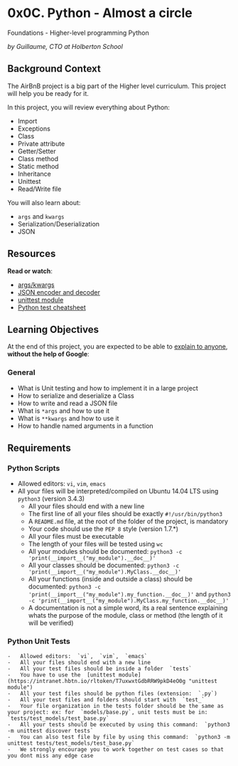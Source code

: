 # 0x0C. Python - Almost a circle

Foundations - Higher-level programming  Python

_by Guillaume, CTO at Holberton School_

## Background Context

The AirBnB project is a big part of the Higher level curriculum. This project will help you be ready for it.

In this project, you will review everything about Python:

-   Import
-   Exceptions
-   Class
-   Private attribute
-   Getter/Setter
-   Class method
-   Static method
-   Inheritance
-   Unittest
-   Read/Write file

You will also learn about:

-   `args`  and  `kwargs`
-   Serialization/Deserialization
-   JSON

## Resources

**Read or watch**:

-   [args/kwargs](https://intranet.hbtn.io/rltoken/LroIjBBI5Gqq3ciR-OHmxg "args/kwargs")
-   [JSON encoder and decoder](https://intranet.hbtn.io/rltoken/TY4rfu2AZtXlRmPVNZm1Lw "JSON encoder and decoder")
-   [unittest module](https://intranet.hbtn.io/rltoken/T7uxwxtGdbRRW9pkD4eO0g "unittest module")
-   [Python test cheatsheet](https://intranet.hbtn.io/rltoken/SfEo3RQeAXXYI9yabFRw3g "Python test cheatsheet")

## Learning Objectives

At the end of this project, you are expected to be able to  [explain to anyone](https://intranet.hbtn.io/rltoken/iFzb6_jETQypQs_pZHmUOQ "explain to anyone"),  **without the help of Google**:

### General

-   What is Unit testing and how to implement it in a large project
-   How to serialize and deserialize a Class
-   How to write and read a JSON file
-   What is  `*args`  and how to use it
-   What is  `**kwargs`  and how to use it
-   How to handle named arguments in a function

## Requirements

### Python Scripts

-   Allowed editors:  `vi`,  `vim`,  `emacs`
-   All your files will be interpreted/compiled on Ubuntu 14.04 LTS using  `python3`  (version 3.4.3)
	-   All your files should end with a new line
	-   The first line of all your files should be exactly  `#!/usr/bin/python3`
	-   A  `README.md`  file, at the root of the folder of the project, is mandatory
	-   Your code should use the  `PEP 8`  style (version 1.7.*)
	-   All your files must be executable
	-   The length of your files will be tested using  `wc`
	-   All your modules should be documented:  `python3 -c 'print(__import__("my_module").__doc__)'`
	-   All your classes should be documented:  `python3 -c 'print(__import__("my_module").MyClass.__doc__)'`
	-   All your functions (inside and outside a class) should be documented:  `python3 -c 'print(__import__("my_module").my_function.__doc__)'`  and  `python3 -c 'print(__import__("my_module").MyClass.my_function.__doc__)'`
	-   A documentation is not a simple word, its a real sentence explaining whats the purpose of the module, class or method (the length of it will be verified)

### Python Unit Tests

	-   Allowed editors:  `vi`,  `vim`,  `emacs`
	-   All your files should end with a new line
	-   All your test files should be inside a folder  `tests`
	-   You have to use the  [unittest module](https://intranet.hbtn.io/rltoken/T7uxwxtGdbRRW9pkD4eO0g "unittest module")
	-   All your test files should be python files (extension:  `.py`)
	-   All your test files and folders should start with  `test_`
	-   Your file organization in the tests folder should be the same as your project: ex: for  `models/base.py`, unit tests must be in:  `tests/test_models/test_base.py`
	-   All your tests should be executed by using this command:  `python3 -m unittest discover tests`
	-   You can also test file by file by using this command:  `python3 -m unittest tests/test_models/test_base.py`
	-   We strongly encourage you to work together on test cases so that you dont miss any edge case
